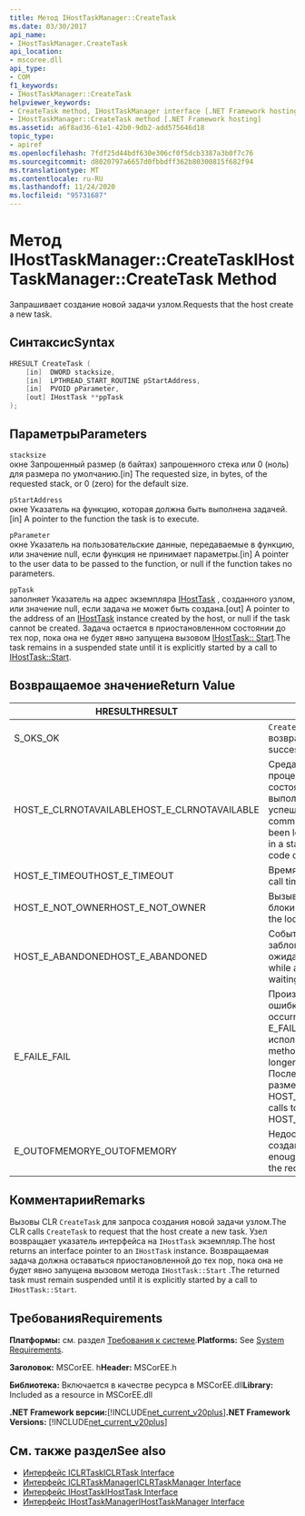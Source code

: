 ```yaml
---
title: Метод IHostTaskManager::CreateTask
ms.date: 03/30/2017
api_name:
- IHostTaskManager.CreateTask
api_location:
- mscoree.dll
api_type:
- COM
f1_keywords:
- IHostTaskManager::CreateTask
helpviewer_keywords:
- CreateTask method, IHostTaskManager interface [.NET Framework hosting]
- IHostTaskManager::CreateTask method [.NET Framework hosting]
ms.assetid: a6f8ad36-61e1-42b0-9db2-add575646d18
topic_type:
- apiref
ms.openlocfilehash: 7fdf25d44bdf630e306cf0f5dcb3387a3b0f7c76
ms.sourcegitcommit: d8020797a6657d0fbbdff362b80300815f682f94
ms.translationtype: MT
ms.contentlocale: ru-RU
ms.lasthandoff: 11/24/2020
ms.locfileid: "95731687"
---
```

# <a name="ihosttaskmanagercreatetask-method"></a><span data-ttu-id="47b4a-102">Метод IHostTaskManager::CreateTask</span><span class="sxs-lookup"><span data-stu-id="47b4a-102">IHostTaskManager::CreateTask Method</span></span>

<span data-ttu-id="47b4a-103">Запрашивает создание новой задачи узлом.</span><span class="sxs-lookup"><span data-stu-id="47b4a-103">Requests that the host create a new task.</span></span>  
  
## <a name="syntax"></a><span data-ttu-id="47b4a-104">Синтаксис</span><span class="sxs-lookup"><span data-stu-id="47b4a-104">Syntax</span></span>  
  
```cpp  
HRESULT CreateTask (  
    [in]  DWORD stacksize,
    [in]  LPTHREAD_START_ROUTINE pStartAddress,  
    [in]  PVOID pParameter,  
    [out] IHostTask **ppTask  
);  
```  
  
## <a name="parameters"></a><span data-ttu-id="47b4a-105">Параметры</span><span class="sxs-lookup"><span data-stu-id="47b4a-105">Parameters</span></span>  

 `stacksize`  
 <span data-ttu-id="47b4a-106">окне Запрошенный размер (в байтах) запрошенного стека или 0 (ноль) для размера по умолчанию.</span><span class="sxs-lookup"><span data-stu-id="47b4a-106">[in] The requested size, in bytes, of the requested stack, or 0 (zero) for the default size.</span></span>  
  
 `pStartAddress`  
 <span data-ttu-id="47b4a-107">окне Указатель на функцию, которая должна быть выполнена задачей.</span><span class="sxs-lookup"><span data-stu-id="47b4a-107">[in] A pointer to the function the task is to execute.</span></span>  
  
 `pParameter`  
 <span data-ttu-id="47b4a-108">окне Указатель на пользовательские данные, передаваемые в функцию, или значение null, если функция не принимает параметры.</span><span class="sxs-lookup"><span data-stu-id="47b4a-108">[in] A pointer to the user data to be passed to the function, or null if the function takes no parameters.</span></span>  
  
 `ppTask`  
 <span data-ttu-id="47b4a-109">заполняет Указатель на адрес экземпляра [IHostTask](ihosttask-interface.md) , созданного узлом, или значение null, если задача не может быть создана.</span><span class="sxs-lookup"><span data-stu-id="47b4a-109">[out] A pointer to the address of an [IHostTask](ihosttask-interface.md) instance created by the host, or null if the task cannot be created.</span></span> <span data-ttu-id="47b4a-110">Задача остается в приостановленном состоянии до тех пор, пока она не будет явно запущена вызовом [IHostTask:: Start](ihosttask-start-method.md).</span><span class="sxs-lookup"><span data-stu-id="47b4a-110">The task remains in a suspended state until it is explicitly started by a call to [IHostTask::Start](ihosttask-start-method.md).</span></span>  
  
## <a name="return-value"></a><span data-ttu-id="47b4a-111">Возвращаемое значение</span><span class="sxs-lookup"><span data-stu-id="47b4a-111">Return Value</span></span>  
  
|<span data-ttu-id="47b4a-112">HRESULT</span><span class="sxs-lookup"><span data-stu-id="47b4a-112">HRESULT</span></span>|<span data-ttu-id="47b4a-113">Описание:</span><span class="sxs-lookup"><span data-stu-id="47b4a-113">Description</span></span>|  
|-------------|-----------------|  
|<span data-ttu-id="47b4a-114">S_OK</span><span class="sxs-lookup"><span data-stu-id="47b4a-114">S_OK</span></span>|<span data-ttu-id="47b4a-115">`CreateTask` успешно возвращено.</span><span class="sxs-lookup"><span data-stu-id="47b4a-115">`CreateTask` returned successfully.</span></span>|  
|<span data-ttu-id="47b4a-116">HOST_E_CLRNOTAVAILABLE</span><span class="sxs-lookup"><span data-stu-id="47b4a-116">HOST_E_CLRNOTAVAILABLE</span></span>|<span data-ttu-id="47b4a-117">Среда CLR не была загружена в процесс, или среда CLR находится в состоянии, в котором она не может выполнить управляемый код или успешно обработать вызов.</span><span class="sxs-lookup"><span data-stu-id="47b4a-117">The common language runtime (CLR) has not been loaded into a process, or the CLR is in a state in which it cannot run managed code or process the call successfully.</span></span>|  
|<span data-ttu-id="47b4a-118">HOST_E_TIMEOUT</span><span class="sxs-lookup"><span data-stu-id="47b4a-118">HOST_E_TIMEOUT</span></span>|<span data-ttu-id="47b4a-119">Время ожидания вызова истекло.</span><span class="sxs-lookup"><span data-stu-id="47b4a-119">The call timed out.</span></span>|  
|<span data-ttu-id="47b4a-120">HOST_E_NOT_OWNER</span><span class="sxs-lookup"><span data-stu-id="47b4a-120">HOST_E_NOT_OWNER</span></span>|<span data-ttu-id="47b4a-121">Вызывающий объект не владеет блокировкой.</span><span class="sxs-lookup"><span data-stu-id="47b4a-121">The caller does not own the lock.</span></span>|  
|<span data-ttu-id="47b4a-122">HOST_E_ABANDONED</span><span class="sxs-lookup"><span data-stu-id="47b4a-122">HOST_E_ABANDONED</span></span>|<span data-ttu-id="47b4a-123">Событие было отменено, пока заблокированный поток или волокно ожидают его.</span><span class="sxs-lookup"><span data-stu-id="47b4a-123">An event was canceled while a blocked thread or fiber was waiting on it.</span></span>|  
|<span data-ttu-id="47b4a-124">E_FAIL</span><span class="sxs-lookup"><span data-stu-id="47b4a-124">E_FAIL</span></span>|<span data-ttu-id="47b4a-125">Произошла неизвестная фатальная ошибка.</span><span class="sxs-lookup"><span data-stu-id="47b4a-125">An unknown catastrophic failure occurred.</span></span> <span data-ttu-id="47b4a-126">Когда метод возвращает E_FAIL, среда CLR больше не может использоваться в процессе.</span><span class="sxs-lookup"><span data-stu-id="47b4a-126">When a method returns E_FAIL, the CLR is no longer usable within the process.</span></span> <span data-ttu-id="47b4a-127">Последующие вызовы методов размещения возвращают HOST_E_CLRNOTAVAILABLE.</span><span class="sxs-lookup"><span data-stu-id="47b4a-127">Subsequent calls to hosting methods return HOST_E_CLRNOTAVAILABLE.</span></span>|  
|<span data-ttu-id="47b4a-128">E_OUTOFMEMORY</span><span class="sxs-lookup"><span data-stu-id="47b4a-128">E_OUTOFMEMORY</span></span>|<span data-ttu-id="47b4a-129">Недостаточно свободной памяти для создания запрошенной задачи.</span><span class="sxs-lookup"><span data-stu-id="47b4a-129">Not enough memory was available to create the requested task.</span></span>|  
  
## <a name="remarks"></a><span data-ttu-id="47b4a-130">Комментарии</span><span class="sxs-lookup"><span data-stu-id="47b4a-130">Remarks</span></span>  

 <span data-ttu-id="47b4a-131">Вызовы CLR `CreateTask` для запроса создания новой задачи узлом.</span><span class="sxs-lookup"><span data-stu-id="47b4a-131">The CLR calls `CreateTask` to request that the host create a new task.</span></span> <span data-ttu-id="47b4a-132">Узел возвращает указатель интерфейса на `IHostTask` экземпляр.</span><span class="sxs-lookup"><span data-stu-id="47b4a-132">The host returns an interface pointer to an `IHostTask` instance.</span></span> <span data-ttu-id="47b4a-133">Возвращаемая задача должна оставаться приостановленной до тех пор, пока она не будет явно запущена вызовом метода `IHostTask::Start` .</span><span class="sxs-lookup"><span data-stu-id="47b4a-133">The returned task must remain suspended until it is explicitly started by a call to `IHostTask::Start`.</span></span>  
  
## <a name="requirements"></a><span data-ttu-id="47b4a-134">Требования</span><span class="sxs-lookup"><span data-stu-id="47b4a-134">Requirements</span></span>  

 <span data-ttu-id="47b4a-135">**Платформы:** см. раздел [Требования к системе](../../get-started/system-requirements.md).</span><span class="sxs-lookup"><span data-stu-id="47b4a-135">**Platforms:** See [System Requirements](../../get-started/system-requirements.md).</span></span>  
  
 <span data-ttu-id="47b4a-136">**Заголовок:** MSCorEE. h</span><span class="sxs-lookup"><span data-stu-id="47b4a-136">**Header:** MSCorEE.h</span></span>  
  
 <span data-ttu-id="47b4a-137">**Библиотека:** Включается в качестве ресурса в MSCorEE.dll</span><span class="sxs-lookup"><span data-stu-id="47b4a-137">**Library:** Included as a resource in MSCorEE.dll</span></span>  
  
 <span data-ttu-id="47b4a-138">**.NET Framework версии:**[!INCLUDE[net_current_v20plus](../../../../includes/net-current-v20plus-md.md)]</span><span class="sxs-lookup"><span data-stu-id="47b4a-138">**.NET Framework Versions:** [!INCLUDE[net_current_v20plus](../../../../includes/net-current-v20plus-md.md)]</span></span>  
  
## <a name="see-also"></a><span data-ttu-id="47b4a-139">См. также раздел</span><span class="sxs-lookup"><span data-stu-id="47b4a-139">See also</span></span>

- [<span data-ttu-id="47b4a-140">Интерфейс ICLRTask</span><span class="sxs-lookup"><span data-stu-id="47b4a-140">ICLRTask Interface</span></span>](iclrtask-interface.md)
- [<span data-ttu-id="47b4a-141">Интерфейс ICLRTaskManager</span><span class="sxs-lookup"><span data-stu-id="47b4a-141">ICLRTaskManager Interface</span></span>](iclrtaskmanager-interface.md)
- [<span data-ttu-id="47b4a-142">Интерфейс IHostTask</span><span class="sxs-lookup"><span data-stu-id="47b4a-142">IHostTask Interface</span></span>](ihosttask-interface.md)
- [<span data-ttu-id="47b4a-143">Интерфейс IHostTaskManager</span><span class="sxs-lookup"><span data-stu-id="47b4a-143">IHostTaskManager Interface</span></span>](ihosttaskmanager-interface.md)
